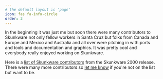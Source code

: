 ```yaml
---
# the default layout is 'page'
icon: fas fa-info-circle
order: 3
---
```


In the beginning it was just me but soon there were many contributors
to Skunkware not only fellow workers in Santa Cruz but folks from
Canada and Europe and Mexico and Australia and all over were
pitching in with ports and tools and documentation and graphics.
It was pretty cool and everybody really enjoyed working on Skunkware.

Here is a [list of Skunkware contributors](https://skunkware.dev/2000/credits.html)
from the Skunkware 2000 release. There were many more contributors so
[let me know](mailto:skunkware@ronrecord.com) if you're not on the list but want to be.
